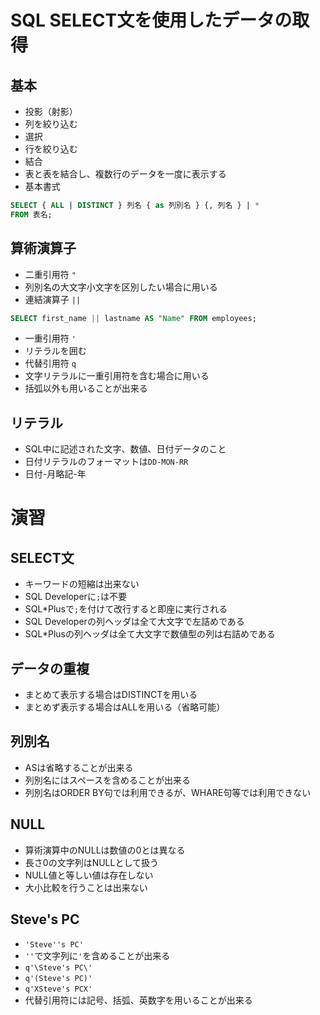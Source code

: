 # SQL SELECT文を使用したデータの取得

## 基本
+ 投影（射影）
 + 列を絞り込む
+ 選択
 + 行を絞り込む
+ 結合
 + 表と表を結合し、複数行のデータを一度に表示する
+ 基本書式
```SQL
SELECT { ALL | DISTINCT } 列名 { as 列別名 } {, 列名 } | *
FROM 表名;
```

## 算術演算子
+ 二重引用符 `"`
 + 列別名の大文字小文字を区別したい場合に用いる
+ 連結演算子 `||`
```SQL
SELECT first_name || lastname AS "Name" FROM employees;
```
+ 一重引用符 `'`
 + リテラルを囲む
+ 代替引用符 `q`
 + 文字リテラルに一重引用符を含む場合に用いる
 + 括弧以外も用いることが出来る

## リテラル
+ SQL中に記述された文字、数値、日付データのこと
+ 日付リテラルのフォーマットは`DD-MON-RR`
 + 日付-月略記-年

# 演習

## SELECT文
+ キーワードの短縮は出来ない
+ SQL Developerに`;`は不要
+ SQL\*Plusで`;`を付けて改行すると即座に実行される
+ SQL Developerの列ヘッダは全て大文字で左詰めである
+ SQL\*Plusの列ヘッダは全て大文字で数値型の列は右詰めである

## データの重複
+ まとめて表示する場合はDISTINCTを用いる
+ まとめず表示する場合はALLを用いる（省略可能）

## 列別名
+ ASは省略することが出来る
+ 列別名にはスペースを含めることが出来る
+ 列別名はORDER BY句では利用できるが、WHARE句等では利用できない

## NULL
+ 算術演算中のNULLは数値の0とは異なる
+ 長さ0の文字列はNULLとして扱う
+ NULL値と等しい値は存在しない
+ 大小比較を行うことは出来ない

## Steve's PC
+ `'Steve''s PC'`
 + `''`で文字列に`'`を含めることが出来る
+ `q'\Steve's PC\'`
+ `q'(Steve's PC)'`
+ `q'XSteve's PCX'`
 + 代替引用符には記号、括弧、英数字を用いることが出来る
